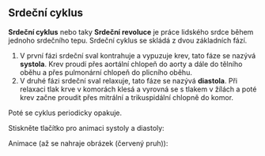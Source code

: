 <div class="w3-row">
<div class="w3-col s12 l4">

## Srdeční cyklus

**Srdeční cyklus** nebo taky **Srdeční revoluce** je práce lidského srdce během jednoho srdečního tepu. Srdeční cyklus se skládá z dvou základních fází.

1. V první fázi srdeční sval kontrahuje a vypuzuje krev, tato fáze se nazývá **systola**. Krev proudí přes aortální chlopeň do aorty a dále do tělního oběhu a přes pulmonární chlopeň do plicního oběhu.
2. V druhé fázi srdeční sval relaxuje, tato fáze se nazývá **diastola**. Při relaxaci tlak krve v komorách klesá a vyrovná se s tlakem v žílách a poté krev začne proudit přes mitrální a trikuspidální chlopně do komor. 

Poté se cyklus periodicky opakuje.

</div>
<div class="w3-col s12 l8">

Stiskněte tlačítko pro animaci systoly a diastoly:

<bdl-animate-control id="id4" speedfactor="50" segments="14;29" segmentlabels="systola;diastola"></bdl-animate-control>

Animace (až se nahraje obrázek (červený pruh)):
<bdl-animate-gif fromid="id4" src="heart.gif"></bdl-animate-gif>

</div>
</div>

<bdl-quiz question="V průběhu diastoly se otevírají které chlopně:"
  answers="aortální a pulmonární chlopně|
           mitrální a trikuspidální chlopně"
  correctoptions="false|
           true"           
  explanations="aortální a pulmonární chlopně se v průběhu diastoly zavírají|
  mitrální a trikuspidální chlopně se v průběhu diastoly otvírají">
</bdl-quiz> 

